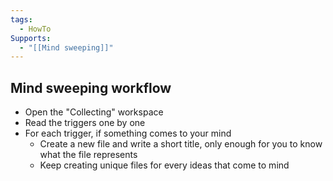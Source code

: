 ```yaml
---
tags:
  - HowTo
Supports:
  - "[[Mind sweeping]]"
---
```

## Mind sweeping workflow

- Open the "Collecting" workspace
- Read the triggers one by one 
- For each trigger, if something comes to your mind
	- Create a new file and write a short title, only enough for you to know what the file represents
	- Keep creating unique files for every ideas that come to mind

